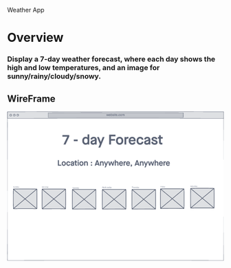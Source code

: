 Weather App

# Overview

### Display a 7-day weather forecast, where each day shows the high and low temperatures, and an image for sunny/rainy/cloudy/snowy. 

## WireFrame

![](./src/Components/assets/wireframe1.png)